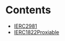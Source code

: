 

# Contents
- [IERC2981](IERC2981.sol/interface.IERC2981.md)
- [IERC1822Proxiable](draft-IERC1822.sol/interface.IERC1822Proxiable.md)
